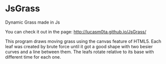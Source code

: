 # JsGrass
Dynamic Grass made in Js 

You can check it out in the page: http://lucasm0ta.github.io/JsGrass/

This program draws moving grass using the canvas feature of HTML5. Each leaf was created by brute force until it got a good shape with two besier curves and a line between them. The leafs rotate relative to its base with different time for each one.

